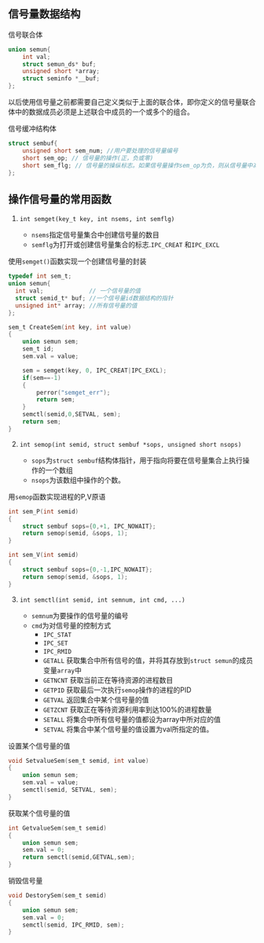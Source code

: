 ## 信号量数据结构

信号联合体

```c
union semun{
    int val;
    struct semun_ds* buf;
    unsigned short *array;
    struct seminfo *__buf;
};
```
以后使用信号量之前都需要自己定义类似于上面的联合体，即你定义的信号量联合体中的数据成员必须是上述联合中成员的一个或多个的组合。

信号缓冲结构体

```c
struct sembuf{
    unsigned short sem_num; //用户要处理的信号量编号
    short sem_op; // 信号量的操作(正，负或零)
    short sem_flg; // 信号量的操纵标志。如果信号量操作sem_op为负，则从信号量中减去值；如果信号量操作sem_op为正，则从信号量中加上值；如果为0，将进程设置为睡眠状态，直到信号量为0为止。
};
```

## 操作信号量的常用函数

1. `int semget(key_t key, int nsems, int semflg)`
  
   - `nsems`指定信号量集合中创建信号量的数目
   - `semflg`为打开或创建信号量集合的标志.`IPC_CREAT` 和`IPC_EXCL`

使用`semget()`函数实现一个创建信号量的封装

```c
typedef int sem_t;
union semun{
  int val;             // 一个信号量的值
  struct semid_t* buf; //一个信号量id数据结构的指针
  unsigned int* array; //所有信号量的值
};

sem_t CreateSem(int key, int value)
{
    union semun sem;
    sem_t id;
    sem.val = value;

    sem = semget(key, 0, IPC_CREAT|IPC_EXCL);
    if(sem==-1)
    {
        perror("semget_err");
        return sem;
    }
    semctl(semid,0,SETVAL, sem);
    return sem;
}

```

2. `int semop(int semid, struct sembuf *sops, unsigned short nsops)`

   - `sops`为`struct sembuf`结构体指针，用于指向将要在信号量集合上执行操作的一个数组
   - `nsops`为该数组中操作的个数。

用`semop`函数实现进程的P,V原语

```c
int sem_P(int semid)
{
    struct sembuf sops={0,+1, IPC_NOWAIT};
    return semop(semid, &sops, 1);
}

int sem_V(int semid)
{
    struct sembuf sops={0,-1,IPC_NOWAIT};
    return semop(semid, &sops, 1);
}
```

3. `int semctl(int semid, int semnum, int cmd, ...)`

   - `semnum`为要操作的信号量的编号
   - `cmd`为对信号量的控制方式
     -  `IPC_STAT`
     -  `IPC_SET`
     -  `IPC_RMID`
     -  `GETALL` 获取集合中所有信号的值，并将其存放到`struct semun`的成员变量`array`中
     -  `GETNCNT`  获取当前正在等待资源的进程数目
     -  `GETPID` 获取最后一次执行`semop`操作的进程的PID
     -  `GETVAL` 返回集合中某个信号量的值
     -  `GETZCNT` 获取正在等待资源利用率到达100%的进程数量
     -  `SETALL` 将集合中所有信号量的值都设为array中所对应的值
     -  `SETVAL` 将集合中某个信号量的值设置为val所指定的值。
  
设置某个信号量的值

```c
void SetvalueSem(sem_t semid, int value)
{
    union semun sem;
    sem.val = value;
    semctl(semid, SETVAL, sem);
}
```

获取某个信号量的值

```c
int GetvalueSem(sem_t semid)
{
    union semun sem;
    sem.val = 0;
    return semctl(semid,GETVAL,sem);
}
```

销毁信号量

```c
void DestorySem(sem_t semid)
{
    union semun sem;
    sem.val = 0;
    semctl(semid, IPC_RMID, sem);
}
```